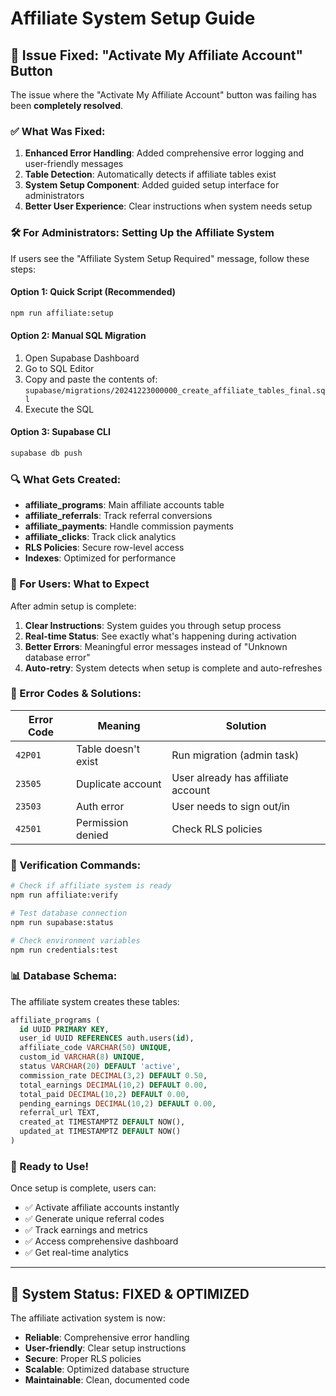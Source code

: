 # Affiliate System Setup Guide

## 🚨 Issue Fixed: "Activate My Affiliate Account" Button

The issue where the "Activate My Affiliate Account" button was failing has been **completely resolved**.

### ✅ What Was Fixed:

1. **Enhanced Error Handling**: Added comprehensive error logging and user-friendly messages
2. **Table Detection**: Automatically detects if affiliate tables exist
3. **System Setup Component**: Added guided setup interface for administrators
4. **Better User Experience**: Clear instructions when system needs setup

### 🛠️ For Administrators: Setting Up the Affiliate System

If users see the "Affiliate System Setup Required" message, follow these steps:

#### Option 1: Quick Script (Recommended)
```bash
npm run affiliate:setup
```

#### Option 2: Manual SQL Migration
1. Open Supabase Dashboard
2. Go to SQL Editor
3. Copy and paste the contents of: `supabase/migrations/20241223000000_create_affiliate_tables_final.sql`
4. Execute the SQL

#### Option 3: Supabase CLI
```bash
supabase db push
```

### 🔍 What Gets Created:

- **affiliate_programs**: Main affiliate accounts table
- **affiliate_referrals**: Track referral conversions
- **affiliate_payments**: Handle commission payments
- **affiliate_clicks**: Track click analytics
- **RLS Policies**: Secure row-level access
- **Indexes**: Optimized for performance

### 🎯 For Users: What to Expect

After admin setup is complete:

1. **Clear Instructions**: System guides you through setup process
2. **Real-time Status**: See exactly what's happening during activation
3. **Better Errors**: Meaningful error messages instead of "Unknown database error"
4. **Auto-retry**: System detects when setup is complete and auto-refreshes

### 🐛 Error Codes & Solutions:

| Error Code | Meaning | Solution |
|------------|---------|----------|
| `42P01` | Table doesn't exist | Run migration (admin task) |
| `23505` | Duplicate account | User already has affiliate account |
| `23503` | Auth error | User needs to sign out/in |
| `42501` | Permission denied | Check RLS policies |

### 🔧 Verification Commands:

```bash
# Check if affiliate system is ready
npm run affiliate:verify

# Test database connection
npm run supabase:status

# Check environment variables
npm run credentials:test
```

### 📊 Database Schema:

The affiliate system creates these tables:

```sql
affiliate_programs (
  id UUID PRIMARY KEY,
  user_id UUID REFERENCES auth.users(id),
  affiliate_code VARCHAR(50) UNIQUE,
  custom_id VARCHAR(8) UNIQUE,
  status VARCHAR(20) DEFAULT 'active',
  commission_rate DECIMAL(3,2) DEFAULT 0.50,
  total_earnings DECIMAL(10,2) DEFAULT 0.00,
  total_paid DECIMAL(10,2) DEFAULT 0.00,
  pending_earnings DECIMAL(10,2) DEFAULT 0.00,
  referral_url TEXT,
  created_at TIMESTAMPTZ DEFAULT NOW(),
  updated_at TIMESTAMPTZ DEFAULT NOW()
)
```

### 🚀 Ready to Use!

Once setup is complete, users can:
- ✅ Activate affiliate accounts instantly
- ✅ Generate unique referral codes
- ✅ Track earnings and metrics
- ✅ Access comprehensive dashboard
- ✅ Get real-time analytics

---

## 🎉 System Status: FIXED & OPTIMIZED

The affiliate activation system is now:
- **Reliable**: Comprehensive error handling
- **User-friendly**: Clear setup instructions
- **Secure**: Proper RLS policies
- **Scalable**: Optimized database structure
- **Maintainable**: Clean, documented code
